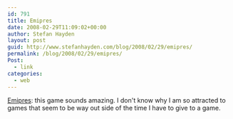 ```yaml
---
id: 791
title: Emipres
date: 2008-02-29T11:09:02+00:00
author: Stefan Hayden
layout: post
guid: http://www.stefanhayden.com/blog/2008/02/29/emipres/
permalink: /blog/2008/02/29/emipres/
Post:
  - link
categories:
  - web
---
```

<a href="http://playthisthing.com/empires">Emipres</a>: this game sounds amazing. I don't know why I am so attracted to games that seem to be way out side of the time I have to give to a game.

<object width="425" height="355"><param name="movie" value="http://www.youtube.com/v/bjL0arvxyyg"></param><param name="wmode" value="transparent"></param><embed src="http://www.youtube.com/v/bjL0arvxyyg" type="application/x-shockwave-flash" wmode="transparent" width="425" height="355"></embed></object>